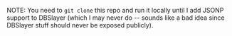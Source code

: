 NOTE: You need to `git clone` this repo and run it locally until I add JSONP support to DBSlayer (which I may never do -- sounds like a bad idea since DBSlayer stuff should never be exposed publicly).